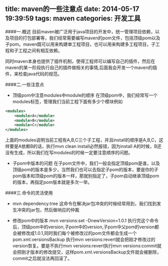 title: maven的一些注意点
date: 2014-05-17 19:39:59
tags: maven
categories: 开发工具
---

####一.概述
目前maven被广泛用于java项目的开发中，统一管理项目依赖，以及项目的打包部署等，我们经常需要编写maven的pom文件，包括顶级pom以及子pom。maven既可以用来构建单工程项目，也可以用来构建多工程项目，子工程和子工程之间有相互依赖。

<!-- more -->

同时maven本身也提供了插件机制，使得工程师可以编写自己的插件，然后在maven的某一阶段执行自己的插件做相关的事情,后面我会开发一个maven的插件，来检查java代码的规范。

####二.一些注意点
* 顶级pom中注意modules中module的顺序
在顶级pom中，我们经常写一个modules标签，管理我们当前工程下面有多少个模块例如
```xml
<modules>
    <module>A</module>
    <module>B</module>
    <module>C</module>
</modules>
```
上面的modules说明当前工程有A,B,C三个子工程，并且install的顺序是A,B,C，这样要是A依赖B的话，执行mvn clean install必然报错，因为install A的时候，B还没有生成，所以我们在写modules的时候一定要注意顺序的问题。

* 子pom中版本的问题
在子pom文件中，我们一般会指定顶级pom是谁，以及顶级pom的版本是多少，当然我们也可以去指定子pom的版本，要是你的子pom版本和顶级pom的版本一样，那就别指定了，子pom自动继承顶级pom的版本，再指定pom版本就是多次一举。

####三.命令的灵活使用

* mvn dependency:tree
这命令在解决jar包冲突的时候经常用到，我们找到发生冲突的jar包，然后做响应的仲裁

* 修改pom中的版本
mvn versions:set -DnewVersion=1.0.1
执行完这个命令后，顶级pom中的version,子pom中的version,子pom中父pom的version都会被修改成1.0.1,同时我们每个被修改过的pom文件都会生成一个pom.xml.versionsBackup
执行mvn versions:revert就会把刚才修改过的version恢复。要是不执行mvn versions:revert执行mvn versions:commit就会把刚才版本的修改提交，这样pom.xml.versionsBackup文件就会被删除，commit之后就没法再回滚了。